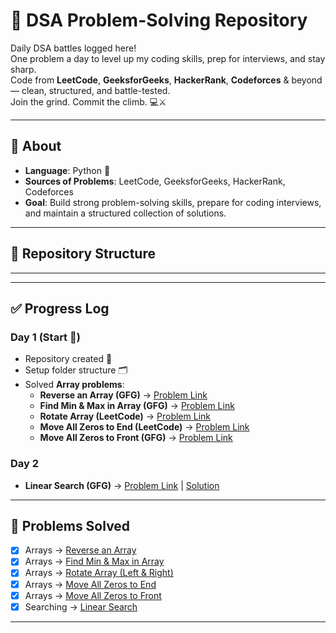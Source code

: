 # 🚀 DSA Problem-Solving Repository

Daily DSA battles logged here!  
One problem a day to level up my coding skills, prep for interviews, and stay sharp.  
Code from **LeetCode**, **GeeksforGeeks**, **HackerRank**, **Codeforces** & beyond — clean, structured, and battle-tested.  
Join the grind. Commit the climb. 💻⚔️  

---

## 📌 About
- **Language**: Python 🐍  
- **Sources of Problems**: LeetCode, GeeksforGeeks, HackerRank, Codeforces  
- **Goal**: Build strong problem-solving skills, prepare for coding interviews, and maintain a structured collection of solutions.

---

## 📂 Repository Structure


---


---

## ✅ Progress Log

### Day 1 (Start 🚀)
- Repository created 🎉  
- Setup folder structure 🗂️  
- Solved **Array problems**:
  - **Reverse an Array (GFG)** → [Problem Link](https://www.geeksforgeeks.org/dsa/program-to-reverse-an-array/)  
  - **Find Min & Max in Array (GFG)** → [Problem Link](https://www.geeksforgeeks.org/maximum-and-minimum-in-an-array/)  
  - **Rotate Array (LeetCode)** → [Problem Link](https://leetcode.com/problems/rotate-array/)  
  - **Move All Zeros to End (LeetCode)** → [Problem Link](https://leetcode.com/problems/move-zeroes/)  
  - **Move All Zeros to Front (GFG)** → [Problem Link](https://www.geeksforgeeks.org/move-zeroes-front-array/)  

### Day 2
- **Linear Search (GFG)** → [Problem Link](https://www.geeksforgeeks.org/linear-search/) | [Solution](Searching_and_Sortings.py)  

---

## 📖 Problems Solved
- [x] Arrays → [Reverse an Array](Arrays/reverse_array.py)  
- [x] Arrays → [Find Min & Max in Array](Arrays/min_max_array.py)  
- [x] Arrays → [Rotate Array (Left & Right)](Arrays/rotate_array.py)  
- [x] Arrays → [Move All Zeros to End](Arrays/move_zeros_end.py)  
- [x] Arrays → [Move All Zeros to Front](Arrays/move_zeros_front.py)  
- [x] Searching → [Linear Search](Searching_and_Sortings/linear_search.py)  

---




